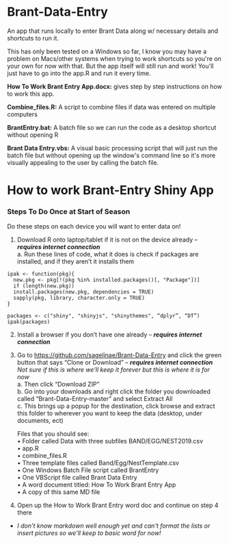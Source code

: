 # Brant-Data-Entry
An app that runs locally to enter Brant Data along w/ necessary details and shortcuts to run it. 

This has only been tested on a Windows so far, I know you may have a problem on Macs/other systems when trying to work shortcuts so you're on your own for now with that. But the app itself will still run and work! You'll just have to go into the app.R and run it every time.

**How To Work Brant Entry App.docx:** gives step by step instructions on how to work this app. 

**Combine_files.R:** A script to combine files if data was entered on multiple computers

**BrantEntry.bat:** A batch file so we can run the code as a desktop shortcut without opening R

**Brant Data Entry.vbs:** A visual basic processing script that will just run the batch file but without opening up the window's command line so it's more visually appealing to the user by calling the batch file. 

# How to work Brant-Entry Shiny App

### Steps To Do Once at Start of Season
Do these steps on each device you will want to enter data on!
1.	Download R onto laptop/tablet if it is not on the device already – **_requires internet connection_** <br>
    a.	Run these lines of code, what it does is check if packages are installed, and if they aren’t it installs them

```  
ipak <- function(pkg){
  new.pkg <- pkg[!(pkg %in% installed.packages()[, "Package"])]
  if (length(new.pkg)) 
  install.packages(new.pkg, dependencies = TRUE)
  sapply(pkg, library, character.only = TRUE)
}

packages <- c("shiny", "shinyjs", "shinythemes", “dplyr”, “DT”)
ipak(packages)
```  

2.	Install a browser if you don’t have one already – **_requires internet connection_** <br>
3.	Go to https://github.com/sagelinae/Brant-Data-Entry and click the green button that says “Clone or Download” – **_requires internet connection_** <br>
*Not sure if this is where we’ll keep it forever but this is where it is for now* <br>
    a.	Then click “Download ZIP” <br>
    b.	Go into your downloads and right click the folder you downloaded called “Brant-Data-Entry-master” and select Extract All <br>
    c.	This brings up a popup for the destination, click browse and extract this folder to wherever you want to keep the data (desktop, under documents, ect) <br>


    Files that you should see: <br>
    •	Folder called Data with three subfiles BAND/EGG/NEST2019.csv <br>
    •	app.R <br>
    •	combine_files.R <br>
    •	Three template files called Band/Egg/NestTemplate.csv <br>
    •	One Windows Batch File script called BrantEntry <br>
    •	One VBScript file called Brant Data Entry <br>
    •   A word document titled: How To Work Brant Entry App <br>
    •	A copy of this same MD file <br>

4. Open up the How to Work Brant Entry word doc and continue on step 4 there <br>
* *I don't know markdown well enough yet and can't format the lists or insert pictures so we'll keep to basic word for now!*
